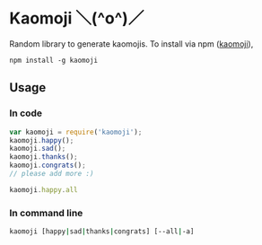 Kaomoji ＼(^o^)／
=================

Random library to generate kaomojis.
To install via npm ([kaomoji](https://npmjs.org/package/kaomoji)),

```
npm install -g kaomoji
```

Usage
-----

### In code

```js
var kaomoji = require('kaomoji');
kaomoji.happy();
kaomoji.sad();
kaomoji.thanks();
kaomoji.congrats();
// please add more :)

kaomoji.happy.all
```

### In command line

```bash
kaomoji [happy|sad|thanks|congrats] [--all|-a]
```
